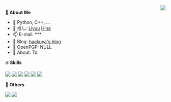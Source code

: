 <a href="#">
  <img align="right" src="https://github-readme-stats.vercel.app/api?username=haakuya&count_private=true&show_icons=true" />
</a>


🍓 **About Me**

- 🔭 Python, C++, ...
- 🌱 推し: [Liyuu](https://mzh.moegirl.org.cn/Liyuu) [Hina](https://hibiki-cast.jp/hibiki_f/aoki_hina/)
- 📫 E-mail: ***
- 🍨 Blog: [haakuya's blog]()
- 🔏 OpenPGP: NULL
- 👯 About: Td 

❄️ **Skills**

![](https://img.shields.io/badge/-Python-3e74a2?style=flat-square&logo=Python&logoColor=fff)
![](https://img.shields.io/badge/-Go-00add8?style=flat-square&logo=Go&logoColor=fff)
![](https://img.shields.io/badge/-Node.js-339933?style=flat-square&logo=Node.js&logoColor=fff)
![](https://img.shields.io/badge/-Vue-4fc08d?style=flat-square&logo=Vue.js&logoColor=fff)
![](https://img.shields.io/badge/-Docker-2496ED?style=flat-square&logo=Docker&logoColor=fff)
![](https://img.shields.io/badge/-Linux-000000?style=flat-square&logo=Linux&logoColor=fff)


🎄 **Others**

<img src="https://github-readme-stats.vercel.app/api/top-langs/?username=haakuya&layout=compact" />
<img src="https://osu-sig.vercel.app/card?user= &mode=std&blur=6&animation=true&mini=true" />

